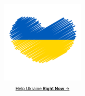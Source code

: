 <p align="center" width="100%">
    <a href="https://savelife.in.ua/en/donate-en/#donate-army-card-monthly" target="_blank">
      <img width="50%" src="https://raw.githubusercontent.com/oleksiy-nesterov/oleksiy-nesterov/main/ua.svg"> 
    </a>
</p>
<p align="center" width="100%">
  <a href="https://savelife.in.ua/en/donate-en/#donate-army-card-monthly" target="_blank">Help Ukraine <b>Right Now</b> &rarr;</a>
</p>

<!--

[![savelife](https://raw.githubusercontent.com/oleksiy-nesterov/oleksiy-nesterov/main/ua.svg)](https://savelife.in.ua/en/donate-en/#donate-army-card-monthly)

- 🔭 I’m currently working on ...
- 🌱 I’m currently learning ...
- 👯 I’m looking to collaborate on ...
- 🤔 I’m looking for help with ...
- 💬 Ask me about ...
- 📫 How to reach me: ...
- 😄 Pronouns: ...
- ⚡ Fun fact: ...

-->
